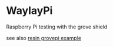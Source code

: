 # WaylayPi
Raspberry Pi testing with the grove shield

see also [resin grovepi example][grovepi-example-link]

[grovepi-example-link]:https://github.com/shaunmulligan/grovePi
